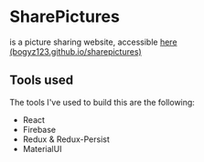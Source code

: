 
# SharePictures

is a picture sharing website, accessible [here (bogyz123.github.io/sharepictures)](https://bogyz123.github.io/sharepictures/#/)



## Tools used

The tools I've used to build this are the following:
- React
- Firebase
- Redux & Redux-Persist
- MaterialUI


